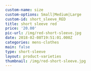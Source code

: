 ```yaml
---
custom-name: size
custom-options: Small|Medium|Large
custom-id: short_sleeve_RED
title: short sleeve red
price: '20.00'
pic-url: /img/red-short-sleeve.jpg
date: 2018-02-08T19:51:01.000Z
categories: mens-clothes
main: false
type: short-sleeve
layout: product-varieties
thumbnail: /img/red-short-sleeve.jpg
---
```


